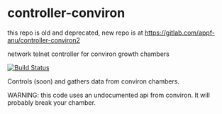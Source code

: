 # controller-conviron

this repo is old and deprecated, new repo is at https://gitlab.com/appf-anu/controller-conviron2

network telnet controller for conviron growth chambers



[![Build Status](https://travis-ci.org/appf-anu/controller-conviron.svg?branch=master)](https://travis-ci.org/appf-anu/controller-conviron)

Controls (soon) and gathers data from conviron chambers.

WARNING: this code uses an undocumented api from conviron. It will probably break your chamber.
